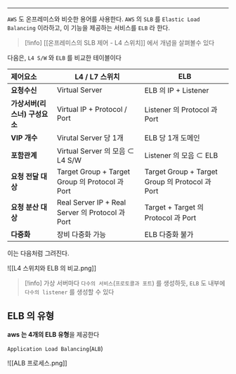 
---

`AWS` 도 온프레미스와 비슷한 용어를 사용한다.
`AWS` 의 `SLB` 를 `Elastic Load Balancing` 이라하고, 이 기능을 제공하는 서비스를 `ELB` 라 한다.

>[!info] [[온프레미스의 SLB 제어 - L4 스위치]] 에서 개념을 살펴볼수 있다

다음은, `L4 S/W` 와 `ELB` 를 비교한 테이블이다

| 제어요소               | L4 / L7 스위치                                    | ELB                                           |
| :----------------- | ---------------------------------------------- | --------------------------------------------- |
| **요청수신**           | Virtual Server                                 | ELB 의 IP + Listener                           |
| **가상서버(리스너) 구성요소** | Virtual IP + Protocol / Port                   | Listener 의 Protocol 과 Port                    |
| **VIP 개수**         | Virutal Server 당 1개                            | ELB 당 1개 도메인                                  |
| **포함관계**           | Virtual Server 의 모음 ⊂ L4 S/W                   | Listener 의 모음 ⊂ ELB                           |
| **요청 전달 대상**       | Target Group + Target Group 의 Protocol 과 Port  | Target Group + Target Group 의 Protocol 과 Port |
| **요청 분산 대상**       | Real Server IP + Real Server 의 Protocol 과 Port | Target + Target 의 Protocol 과 Port             |
| **다중화**            | 장비 다중화 가능                                      | ELB 다중화 불가                                    |

이는 다음처럼 그려진다.

![[L4 스위치와 ELB 의 비교.png]]

> [!info] 가상 서버마다 `다수의 서비스`(`프로토콜과 포트`) 를 생성하듯, `ELB` 도 내부에 `다수의 listener` 를 생성할 수 있다 

## ELB 의 유형

**aws 는 4개의 ELB 유형**을 제공한다

`Application Load Balancing`(`ALB`) 

![[ALB 프로세스.png]]